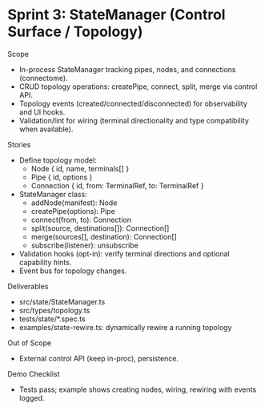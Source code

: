 # Sprint 3: StateManager (Control Surface / Topology)

Scope

- In-process StateManager tracking pipes, nodes, and connections (connectome).
- CRUD topology operations: createPipe, connect, split, merge via control API.
- Topology events (created/connected/disconnected) for observability and UI hooks.
- Validation/lint for wiring (terminal directionality and type compatibility when available).

Stories

- Define topology model:
  - Node { id, name, terminals[] }
  - Pipe { id, options }
  - Connection { id, from: TerminalRef, to: TerminalRef }
- StateManager class:
  - addNode(manifest): Node
  - createPipe(options): Pipe
  - connect(from, to): Connection
  - split(source, destinations[]): Connection[]
  - merge(sources[], destination): Connection[]
  - subscribe(listener): unsubscribe
- Validation hooks (opt-in): verify terminal directions and optional capability hints.
- Event bus for topology changes.

Deliverables

- src/state/StateManager.ts
- src/types/topology.ts
- tests/state/\*.spec.ts
- examples/state-rewire.ts: dynamically rewire a running topology

Out of Scope

- External control API (keep in-proc), persistence.

Demo Checklist

- Tests pass; example shows creating nodes, wiring, rewiring with events logged.
